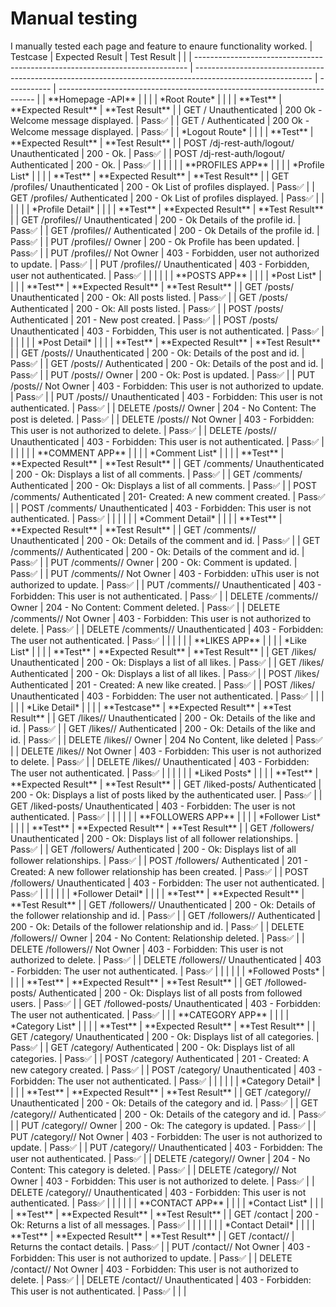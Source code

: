 <h1> Manual testing </h1>
I manually tested each page and feature to enaure functionality worked. 
| Testcase                                                                     | Expected Result                                                                                             | Test Result |                                                                    |
| ---------------------------------------------------------------------------- | ----------------------------------------------------------------------------------------------------------- | ----------- | ------------------------------------------------------------------------       |
| **Homepage -API**                                   |                                                             |             |
| *Root Route*                                 |                                                             |             |
| **Test**                                   | **Expected Result**                                             | **Test Result** |
| GET / Unauthenticated                      | 200 Ok - Welcome message displayed.                                    | Pass✅       |
| GET / Authenticated                        | 200 Ok - Welcome message displayed.                                     | Pass✅       |
| *Logout Route*                               |                                                             |             |
| **Test**                                   | **Expected Result**                                             | **Test Result** |
| POST /dj-rest-auth/logout/ Unauthenticated | 200 - Ok.                       | Pass✅       |
| POST /dj-rest-auth/logout/ Authenticated   | 200 - Ok.                          | Pass✅       |
|                                            |                                                             |             |
| **PROFILES APP**                               |                                                             |             |
| *Profile List*                               |                                                             |             |
| **Test**                                   | **Expected Result**                                             | **Test Result** |
| GET /profiles/ Unauthenticated             | 200 - Ok  List of profiles displayed.                               | Pass✅       |
| GET /profiles/ Authenticated               | 200 - Ok  List of profiles displayed.                                | Pass✅       |
|                                            |                                                             |             |
| *Profile Detail*                            |                                                             |             |
| **Test**                                   | **Expected Result**                                             | **Test Result** |
| GET /profiles/<id>/ Unauthenticated        | 200 - Ok  Details of the profile id.                | Pass✅       |
| GET /profiles/<id>/ Authenticated          | 200 - Ok  Details of the profile id.                | Pass✅       |
| PUT /profiles/<id>/ Owner                  | 200 - Ok  Profile has been updated.                                     | Pass✅       |
| PUT /profiles/<id>/ Not Owner              | 403 - Forbidden, user not authorized to update.                | Pass✅       |
| PUT /profiles/<id>/ Unauthenticated        | 403 - Forbidden, user not authenticated.                       | Pass✅       |
|                                            |                                                             |             |
| **POSTS APP**                                  |                                                             |             |
| *Post List*                                  |                                                             |             |
| **Test**                                   | **Expected Result**                                             | **Test Result** |
| GET /posts/ Unauthenticated                | 200 - Ok: All posts listed.                                  | Pass✅       |
| GET /posts/ Authenticated                  | 200 - Ok: All posts listed.                                   | Pass✅       |
| POST /posts/ Authenticated                 | 201 - New post created.                               | Pass✅       |
| POST /posts/ Unauthenticated               | 403 - Forbidden, This user is not authenticated.                       | Pass✅       |
|                                            |                                                             |             |
| *Post Detail*                                |                                                             |             |
| **Test**                                   | **Expected Result**                                             | **Test Result** |
| GET /posts/<id>/ Unauthenticated           | 200 - Ok: Details of the post and id.                   | Pass✅       |
| GET /posts/<id>/ Authenticated             | 200 - Ok: Details of the post and id.                   | Pass✅       |
| PUT /posts/<id>/ Owner                     | 200 - Ok: Post is updated.                                        | Pass✅       |
| PUT /posts/<id>/ Not Owner                 | 403 - Forbidden: This user is not authorized to update.                | Pass✅       |
| PUT /posts/<id>/ Unauthenticated           | 403 - Forbidden: This user is not authenticated.                       | Pass✅       |
| DELETE /posts/<id>/ Owner                  | 204 - No Content: The post is deleted.                                | Pass✅       |
| DELETE /posts/<id>/ Not Owner              | 403 - Forbidden: This user is not authorized to delete.                | Pass✅       |
| DELETE /posts/<id>/ Unauthenticated        | 403 - Forbidden: This user is not authenticated.                       | Pass✅       |
|                                            |                                                             |             |
| **COMMENT APP**                                |                                                             |             |
| *Comment List*                               |                                                             |             |
| **Test**                                   | **Expected Result**                                             | **Test Result** |
| GET /comments/ Unauthenticated             | 200 - Ok: Displays a list of all comments.                                | Pass✅       |
| GET /comments/ Authenticated               | 200 - Ok: Displays a list of all comments.                                  | Pass✅       |
| POST /comments/ Authenticated              | 201-  Created: A new comment created.                            | Pass✅       |
| POST /comments/ Unauthenticated            | 403 - Forbidden: This user is not authenticated.                       | Pass✅       |
|                                            |                                                             |             |
| *Comment Detail*                             |                                                             |             |
| **Test**                                   | **Expected Result**                                             | **Test Result** |
| GET /comments/<id>/ Unauthenticated        | 200 - Ok: Details of the comment and id.                | Pass✅       |
| GET /comments/<id>/ Authenticated          | 200 - Ok: Details of the comment and id.                | Pass✅       |
| PUT /comments/<id>/ Owner                  | 200 - Ok: Comment is updated.                                     | Pass✅       |
| PUT /comments/<id>/ Not Owner              | 403 - Forbidden: uThis user is not authorized to update.                | Pass✅       |
| PUT /comments/<id>/ Unauthenticated        | 403 - Forbidden: This user is not authenticated.                       | Pass✅       |
| DELETE /comments/<id>/ Owner               | 204 - No Content: Comment deleted.                             | Pass✅       |
| DELETE /comments/<id>/ Not Owner           | 403 - Forbidden: This user is not authorized to delete.                | Pass✅       |
| DELETE /comments/<id>/ Unauthenticated     | 403 - Forbidden: The user not authenticated.                      | Pass✅       |
|                                            |                                                             |             |
| **LIKES APP**                                  |                                                             |             |
| *Like List*                                  |                                                             |             |
| **Test**                                   | **Expected Result**                                             | **Test Result** |
| GET /likes/ Unauthenticated                | 200 - Ok: Displays a list of all likes.                                   | Pass✅       |
| GET /likes/ Authenticated                  | 200 - Ok: Displays a list of all likes.                                   | Pass✅       |
| POST /likes/ Authenticated                 | 201 - Created: A new like created.                              | Pass✅       |
| POST /likes/ Unauthenticated               | 403 - Forbidden: The user not authenticated.                      | Pass✅       |
|                                            |                                                             |             |
| *Like Detail*                                |                                                             |             |
| **Testcase**                                   | **Expected Result**                                             | **Test Result** |
| GET /likes/<id>/ Unauthenticated           | 200 - Ok: Details of the like and id.                  | Pass✅       |
| GET /likes/<id>/ Authenticated             | 200 - Ok: Details of the like and id.                  | Pass✅       |
| DELETE /likes/<id>/ Owner                  | 204 No Content, like deleted                                | Pass✅       |
| DELETE /likes/<id>/ Not Owner              | 403 - Forbidden: This user is not authorized to delete.                | Pass✅       |
| DELETE /likes/<id>/ Unauthenticated        | 403 - Forbidden: The user not authenticated.                      | Pass✅       |
|                                            |                                                             |             |
| *Liked Posts*                                |                                                             |             |
| **Test**                                   | **Expected Result**                                             | **Test Result** |
| GET /liked-posts/ Authenticated            | 200 - Ok: Displays a list of posts liked by the authenticated user.       | Pass✅       |
| GET /liked-posts/ Unauthenticated          | 403 - Forbidden: The user is not authenticated.                       | Pass✅       |
|                                            |                                                             |             |
| **FOLLOWERS APP**                              |                                                             |             |
| *Follower List*                              |                                                             |             |
| **Test**                                   | **Expected Result**                                             | **Test Result** |
| GET /followers/ Unauthenticated            | 200 - Ok: Displays list of all follower relationships.                  | Pass✅       |
| GET /followers/ Authenticated              | 200 - Ok: Displays list of all follower relationships.                  | Pass✅       |
| POST /followers/ Authenticated             | 201 - Created: A new follower relationship has been created.              | Pass✅       |
| POST /followers/ Unauthenticated           | 403 - Forbidden: The user not authenticated.                       | Pass✅       |
|                                            |                                                             |             |
| *Follower Detail*                            |                                                             |             |
| **Test**                                   | **Expected Result**                                             | **Test Result** |
| GET /followers/<id>/ Unauthenticated       | 200 - Ok: Details of the follower relationship and id.  | Pass✅       |
| GET /followers/<id>/ Authenticated         | 200 - Ok: Details of the follower relationship and id.  | Pass✅       |
| DELETE /followers/<id>/ Owner              | 204 - No Content: Relationship deleted.               | Pass✅       |
| DELETE /followers/<id>/ Not Owner          | 403 - Forbidden: This user is not authorized to delete.                | Pass✅       |
| DELETE /followers/<id>/ Unauthenticated    | 403 - Forbidden: The user not authenticated.                       | Pass✅       |
|                                            |                                                             |             |
| *Followed Posts*                             |                                                             |             |
| **Test**                                   | **Expected Result**                                             | **Test Result** |
| GET /followed-posts/ Authenticated         | 200 - Ok: Displays list of all posts from followed users.                   | Pass✅       |
| GET /followed-posts/ Unauthenticated       | 403 - Forbidden: The user not authenticated.                       | Pass✅       |
|                                                                                                  
| **CATEGORY APP**                               |                                                             |             |
| *Category List*                              |                                                             |             |
| **Test**                                   | **Expected Result**                                             | **Test Result** |
| GET /category/ Unauthenticated             | 200 - Ok: Displays list of all categories.                              | Pass✅       |
| GET /category/ Authenticated               | 200 - Ok: Displays list of all categories.                             | Pass✅       |
| POST /category/ Authenticated              | 201 - Created: A new category created.                           | Pass✅       |
| POST /category/ Unauthenticated            | 403 - Forbidden: The user not authenticated.                      | Pass✅       |
|                                            |                                                             |             |
| *Category Detail*                            |                                                           |             |
| **Test**                                   | **Expected Result**                                         | **Test Result** |
| GET /category/<id>/ Unauthenticated        | 200 - Ok: Details of the category and id.               | Pass✅       |
| GET /category/<id>/ Authenticated          | 200 - Ok: Details of the category and id.               | Pass✅       |
| PUT /category/<id>/ Owner                  | 200 - Ok: The category is updated.                                    | Pass✅       |
| PUT /category/<id>/ Not Owner              | 403 - Forbidden: The user is not authorized to update.                | Pass✅       |
| PUT /category/<id>/ Unauthenticated        | 403 - Forbidden: The user not authenticated.                       | Pass✅       |
| DELETE /category/<id>/ Owner               | 204 - No Content: This category is deleted.                           | Pass✅       |
| DELETE /category/<id>/ Not Owner           | 403 - Forbidden: This user is not authorized to delete.                | Pass✅       |
| DELETE /category/<id>/ Unauthenticated     | 403 - Forbidden: This user is not authenticated.                       | Pass✅       |
|                                            |                                                             |             |
| **CONTACT APP**                            |                                                             |             |
| *Contact List*                             |                                                             |             |
| **Test**                                   | **Expected Result**                                         | **Test Result** |
| GET /contact                               | 200 - Ok: Returns a list of all messages.                       | Pass✅       |
|
|                                            |                                                             |             |
| *Contact Detail*                            |                                                             |             |
| **Test**                                   | **Expected Result**                                             | **Test Result** |
| GET /contact/<id>/                        | Returns the contact details.                                  | Pass✅       |
| PUT /contact/<id>/ Not Owner              | 403 - Forbidden: This user is not authorized to update.                | Pass✅       |
| DELETE /contact/<id>/ Not Owner           | 403 - Forbidden: This user is not authorized to delete.                | Pass✅       |
| DELETE /contact/<id>/ Unauthenticated     | 403 - Forbidden: This user is not authenticated.                       | Pass✅       |
|                                            |          